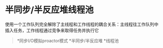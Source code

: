 
半同步/半反应堆线程池
==================
使用一个工作队列完全解除了主线程和工作线程的耦合关系：主线程往工作队列中插入任务，工作线程通过竞争来取得任务并执行它
>*同步I/O模拟proactor模式
>*半同步/半反应堆
>*线程池
